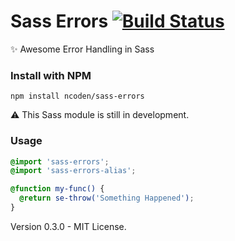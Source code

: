 # Sass Errors [![Build Status](https://travis-ci.org/ncoden/sass-errors.svg?branch=chore%2Ftravis)](https://travis-ci.org/ncoden/sass-errors)
✨ Awesome Error Handling in Sass

### Install with NPM
```
npm install ncoden/sass-errors
```

:warning: This Sass module is still in development.

### Usage

```scss
@import 'sass-errors';
@import 'sass-errors-alias';

@function my-func() {
  @return se-throw('Something Happened');
}
```

Version 0.3.0 - MIT License.
